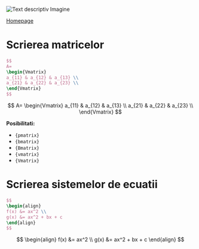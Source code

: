 <script id="MathJax-script" async src="https://cdn.jsdelivr.net/npm/mathjax@3/es5/tex-mml-chtml.js"></script>

![Text descriptiv Imagine](https://metricop.com/cdn/shop/articles/trimble-total-station.jpg?v=1677673954&width=1100)

[Homepage](index.md)

# Scrierea matricelor

```LaTeX
$$
A=
\begin{Vmatrix}
a_{11} & a_{12} & a_{13} \\
a_{21} & a_{22} & a_{23} \\
\end{Vmatrix}
$$
```

$$
A=
\begin{Vmatrix}
a_{11} & a_{12} & a_{13} \\
a_{21} & a_{22} & a_{23} \\
\end{Vmatrix}
$$

**Posibilitati:**
- `{pmatrix}`
- `{bmatrix}`
- `{Bmatrix}`
- `{vmatrix}`
- `{Vmatrix}`

# Scrierea sistemelor de ecuatii

```LaTeX
$$
\begin{align}
f(x) &= ax^2 \\
g(x) &= ax^2 + bx + c
\end{align}
$$
```

$$
\begin{align}
f(x) &= ax^2 \\
g(x) &= ax^2 + bx + c
\end{align}
$$



